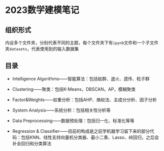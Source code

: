 # 2023数学建模笔记

## 组织形式

内设多个文件夹，分别代表不同的主题，每个文件夹下有`ipynb`文件和一个子文件夹`datasets`，代表使用到的输入数据集

## 目录

- Intelligence Algorithms——智能算法：包括蚁群、退火、遗传、粒子群

- Clustering——聚类：包括K-Means，DBSCAN，AP，模糊聚类

- Factor&Weights——权重分析：包括AHP、熵权法、主成分分析、因子分析

- System Analysis——系统分析：包括相关性分析等

- Data Preprocessing——数据预处理：包括归一化、标准化等等

- Regression & Classifier——目前的构成是之前学机器学习留下来的部分代码：包括KNN、线性支持向量机分类器、最小二乘、Lasso、岭回归，之后会补全回归和分类算法

  

